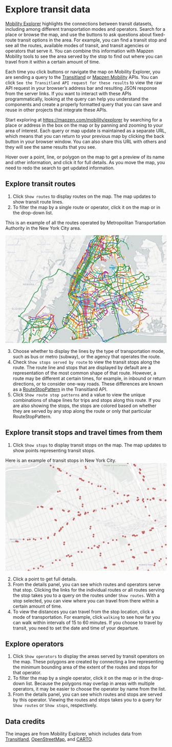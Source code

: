 # Explore transit data

[Mobility Explorer](https://mapzen.com/mobility/explorer) highlights the connections between transit datasets, including among different transportation modes and operators. Search for a place or browse the map, and use the buttons to ask questions about fixed-route transit options in the area. For example, you can find a transit stop and see all the routes, available modes of transit, and transit agencies or operators that serve it. You can combine this information with Mapzen Mobility tools to see the area served by the stop to find out where you can travel from it within a certain amount of time.

Each time you click buttons or navigate the map on Mobility Explorer, you are sending a query to the [Transitland](https://transit.land/documentation/datastore/api-endpoints.html) or [Mapzen Mobility](https://mapzen.com/documentation/mobility/) APIs. You can click `See the Transitland API request for these results` to view the raw API request in your browser’s address bar and resulting JSON response from the server links. If you want to interact with these APIs programmatically, looking at the query can help you understand the components and create a properly formatted query that you can save and reuse in other projects that integrate these APIs.

Start exploring at https://mapzen.com/mobility/explorer by searching for a place or address in the box on the map or by panning and zooming to your area of interest. Each query or map update is maintained as a separate URL, which means that you can return to your previous map by clicking the back button in your browser window. You can also share this URL with others and they will see the same results that you see.

Hover over a point, line, or polygon on the map to get a preview of its name and other information, and click it for full details. As you move the map, you need to redo the search to get updated information.

## Explore transit routes

1. Click `Show routes` to display routes on the map. The map updates to show transit route lines.
2. To filter the map by a single route or operator, click it on the map or in the drop-down list.

  This is an example of all the routes operated by Metropolitan Transportation Authority in the New York City area.

  ![Routes by operator](/images/mobility-explorer-routes-by-operator.png)

3. Choose whether to display the lines by the type of transportation mode, such as bus or metro (subway), or the agency that operates the route.
4. Check `Show stops served by route` to view the transit stops along the route.
  The route line and stops that are displayed by default are a representation of the most common shape of that route. However, a route may be different at certain times, for example, in inbound or return directions, or to consider one-way roads. These differences are known as a [RouteStopPattern](https://transit.land/documentation/datastore/routes-and-route-stop-patterns.html) in the Transitland API.
5. Click `Show route stop patterns` and a value to view the unique combinations of shape lines for trips and stops along this route.
  If you are also showing the stops, the stops are colored based on whether they are served by any stop along the route or only that particular RouteStopPattern.

## Explore transit stops and travel times from them

1. Click `Show stops` to display transit stops on the map. The map updates to show points representing transit stops.

  Here is an example of transit stops in New York City.
  ![Transit stops within an area](/images/mobility-explorer-stops.png)

2. Click a point to get full details.
3. From the details panel, you can see which routes and operators serve that stop. Clicking the links for the individual routes or all routes serving the stop takes you to a query on the routes under `Show routes`.
  With a stop selected, you can view where you can travel from there within a certain amount of time.
4. To view the distances you can travel from the stop location, click a mode of transportation. For example, click `walking` to see how far you can walk within intervals of 15 to 60 minutes. If you choose to travel by transit, you need to set the date and time of your departure.

## Explore operators

1. Click `Show operators` to display the areas served by transit operators on the map. These polygons are created by connecting a line representing the minimum bounding area of the extent of the routes and stops for that operator.
2. To filter the map by a single operator, click it on the map or in the drop-down list. Because the polygons may overlap in areas with multiple operators, it may be easier to choose the operator by name from the list.
3. From the details panel, you can see which routes and stops are served by this operator. Viewing the routes and stops takes you to a query for `Show routes` or `Show stops`, respectively.

## Data credits

The images are from Mobility Explorer, which includes data from [Transitland](https://transit.land), [OpenStreetMap](http://www.openstreetmap.org/), and [CARTO](https://carto.com/).
